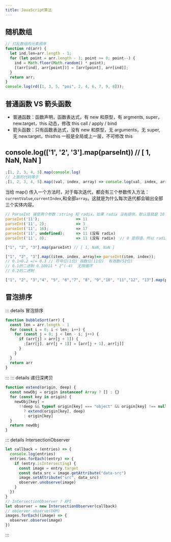```yaml
---
title: JavaScript算法
---
```


## 随机数组

```js
// 打乱数组内元素顺序
function rd(arr) {
  let ind,len=arr.length - 1;
  for (let point = arr.length - 1; point >= 0; point--) {
    ind = Math.floor(Math.random() * point);
    [(arr[ind], arr[point])] = [arr[point], arr[ind]];
  }
  return arr;
}
console.log(rd([1, 3, 5, "poi", 2, 4, 6, 7, 9, 8]));
```

## 普通函数 VS 箭头函数

- 普通函数：函数声明，函数表达式，有 new 和原型，有 argments, super，new.target，this 动态，修改 this call / apply / bind
- 箭头函数：只有函数表达式，没有 new 和原型，无 arguments，无 super, 无 new.target，thisthis 一般是全局或上一层，不可修改 this

## console.log(['1', '2', '3'].map(parseInt)) // [ 1, NaN, NaN ]

```ts
;[1, 2, 3, 4, 5].map(console.log)
// 上面的代码等于
;[1, 2, 3, 4, 5].map((val, index, array) => console.log(val, index, array))
```

当给 map() 传入一个方法时，对于每次迭代，都会有三个参数传入方法：`currentValue`,`currentIndex`,和全部`array`。这就是为什么每次迭代都会输出全部三个实体内容。

```js
// ParseInt 接受两个参数：string 和 radix。如果 radix 没有提供，默认值就是 10
parseInt('11');                => 11
parseInt('11', 2);             => 3
parseInt('11', 16);            => 17
parseInt('11', undefined);     => 11 (没有 radix)
parseInt('11', 0);             => 11 (没有 radix)  // 0 是假值，所以 radix 基数取值为 10

["1", "2", "3"].map(parseInt) // [ 1, NaN, NaN ]

["1", "2", "3"].map((item, index, array)=> parseInt(item, index));
// 0.1+0.2 =/= 0.3 // 符号位(1位) 指数位(11位)  有效数(52位)
// 0.1的二进制 0.10011 * 2^(-4)  无限循环
// 0.2的二进制

["1", "2", "3","4", "5", "6","7", "8", "9","10", "11","12", "13"].map(parseInt) // [ 1, NaN, NaN, NaN, NaN, NaN, NaN, NaN, NaN, 9, 11, 13, 15 ]
```

## 冒泡排序

::: details 冒泡排序

```js
function bubbleSort(arr) {
  const len = arr.length - 1
  for (const i = 0; i < len; i++) {
    for (const j = 0; j < len - i; j++) {
      if (arr[j] > arr[j + 1]) {
        ;[arr[j], arr[j + 1]] = [arr[j + 1], arr[j]]
      }
    }
  }
  return arr
}
```

:::
::: details 递归深拷贝

```js
function extend(origin, deep) {
  const newObj = origin instanceof Array ? [] : {}
  for (const key in origin) {
    newObj[key] =
      !!deep && typeof origin[key] === "object" && origin[key] !== null
        ? extend(origin[key], deep)
        : origin[key]
  }
  return newObj
}
```

::: details IntersectionObserver

```js
let callback = (entries) => {
  console.log(entries)
  entries.forEach((entry) => {
    if (entry.isIntersecting) {
      const image = entry.target
      const data_src = image.getAttribute("data-src")
      image.setAttribute("src", data_src)
      observer.unobserve(image)
    }
  })
}
// IntersectionObserver ? API
let observer = new IntersectionObserver(callback)
// observer.observe(DOM)
images.forEach((image) => {
  observer.observe(image)
})
```

:::
